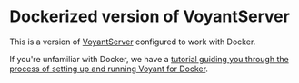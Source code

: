 # Dockerized version of VoyantServer

This is a version of [VoyantServer](https://github.com/voyanttools/VoyantServer) configured to work with Docker.

If you're unfamiliar with Docker, we have a [tutorial guiding you through the process of setting up and running Voyant for Docker](https://github.com/voyanttools/docker/wiki/Voyant-Docker-Tutorial).
